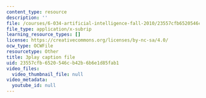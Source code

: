 ```yaml
---
content_type: resource
description: ''
file: /courses/6-034-artificial-intelligence-fall-2010/23557cfb6520546cb42b6b6e1d85fab1_UHBmv7qCey4.vtt
file_type: application/x-subrip
learning_resource_types: []
license: https://creativecommons.org/licenses/by-nc-sa/4.0/
ocw_type: OCWFile
resourcetype: Other
title: 3play caption file
uid: 23557cfb-6520-546c-b42b-6b6e1d85fab1
video_files:
  video_thumbnail_file: null
video_metadata:
  youtube_id: null
---
```

